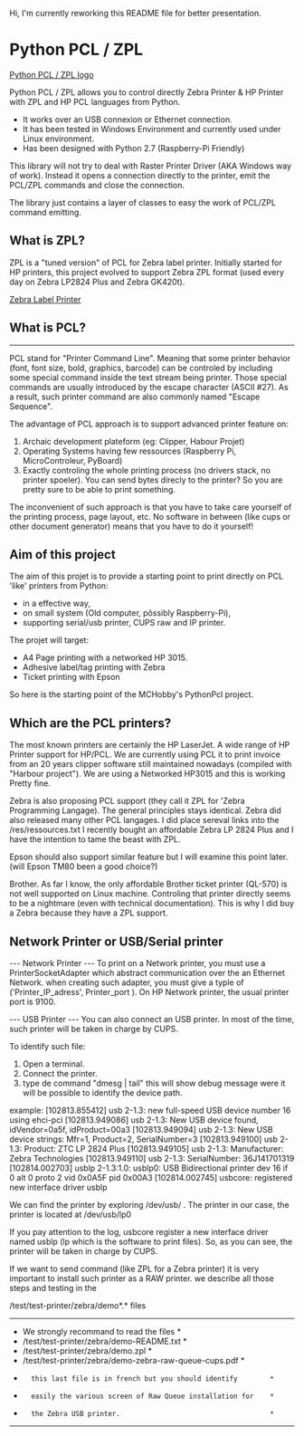Hi, I'm currently reworking this README file for better presentation.

# Python PCL / ZPL
[Python PCL / ZPL logo](res/logo/PythonPcl-480px)

Python PCL / ZPL allows you to control directly Zebra Printer & HP Printer with ZPL and HP PCL languages from Python.

* It works over an USB connexion or Ethernet connection.
* It has been tested in Windows Environment and currently used under Linux environment.
* Has been designed with Python 2.7 (Raspberry-Pi Friendly)

This library will not try to deal with Raster Printer Driver (AKA Windows way of work). Instead it opens a connection directly to the printer, emit the PCL/ZPL commands and close the connection.

The library just contains a layer of classes to easy the work of PCL/ZPL command emitting. 

## What is ZPL?
ZPL is a "tuned version" of PCL for Zebra label printer. Initially started for HP printers, this project evolved to support Zebra ZPL format (used every day on Zebra LP2824 Plus and Zebra GK420t).

[Zebra Label Printer](res/images/zebra-GK420T.png)

## What is PCL?
------------
PCL stand for "Printer Command Line". Meaning that some printer behavior (font, font size, bold, graphics, barcode) can be controled by including some special command inside the text stream being printer. Those special commands are usually introduced by the escape character (ASCII #27). As a result, such printer command are also commonly named "Escape Sequence".  

The advantage of PCL approach is to support advanced printer feature on:
1) Archaic development plateform (eg: Clipper, Habour Projet)
2) Operating Systems having few ressources (Raspberry Pi, MicroControleur, PyBoard)
3) Exactly controling the whole printing process (no drivers stack, no printer spoeler). You can send bytes direcly to the printer? So you are pretty sure to be able to print something.

The inconvenient of such approach is that you have to take care yourself of the printing process, page layout, etc. No software in between (like cups or other document generator) means that you have to do it yourself!     

Aim of this project
-------------------
The aim of this projet is to provide a starting point to print directly on PCL 'like' printers from Python:
* in a effective way,
* on small system (Old computer, pôssibly Raspberry-Pi),
* supporting serial/usb printer, CUPS raw and IP printer.

The projet will target:
* A4 Page printing with a networked HP 3015.
* Adhesive label/tag printing with Zebra
* Ticket printing with Epson  

So here is the starting point of the MCHobby's PythonPcl project.

Which are the PCL printers?
---------------------------
The most known printers are certainly the HP LaserJet.
A wide range of HP Printer support for HP/PCL. We are currently using PCL it to print invoice from an 20 years clipper software still maintained nowadays (compiled with "Harbour project"). We are using a Networked HP3015 and this is working Pretty fine.

Zebra is also proposing PCL support (they call it ZPL for 'Zebra Programming Langage). The general principles stays identical. Zebra did also released many other PCL langages. I did place sereval links into the /res/ressources.txt
I recently bought an affordable Zebra LP 2824 Plus and I have the intention to tame the beast with ZPL.

Epson should also support similar feature but I will examine this point later. (will Epson TM80 been a good choice?)

Brother. As far I know, the only affordable Brother ticket printer (QL-570) is not well supported on Linux machine. Controling that printer directly seems to be a nightmare (even with technical documentation). This is why I did buy a Zebra because they have a ZPL support.

Network Printer or USB/Serial printer
-------------------------------------

--- Network Printer ---
To print on a Network printer, you must use a PrinterSocketAdapter which
abstract communication over the an Ethernet Network.
when creating such adapter, you must give a typle of ('Printer_IP_adress', Printer_port ).
On HP Network printer, the usual printer port is 9100.

--- USB Printer ---
You can also connect an USB printer. In most of the time, such printer
will be taken in charge by CUPS.

To identify such file:
1) Open a terminal.
2) Connect the printer.
3) type de command "dmesg | tail" this will show debug message were
   it will be possible to identify the device path.

example:
[102813.855412] usb 2-1.3: new full-speed USB device number 16 using ehci-pci
[102813.949086] usb 2-1.3: New USB device found, idVendor=0a5f, idProduct=00a3
[102813.949094] usb 2-1.3: New USB device strings: Mfr=1, Product=2, SerialNumber=3
[102813.949100] usb 2-1.3: Product: ZTC LP 2824 Plus
[102813.949105] usb 2-1.3: Manufacturer: Zebra Technologies
[102813.949110] usb 2-1.3: SerialNumber: 36J141701319
[102814.002703] usblp 2-1.3:1.0: usblp0: USB Bidirectional printer dev 16 if 0 alt 0 proto 2 vid 0x0A5F pid 0x00A3
[102814.002745] usbcore: registered new interface driver usblp

We can find the printer by exploring /dev/usb/ .
The printer in our case, the printer is located at /dev/usb/lp0

If you pay attention to the log, usbcore register a new interface driver
named usblp (lp which is the software to print files). So, as you
can see, the printer will be taken in charge by CUPS.

If we want to send command (like ZPL for a Zebra printer) it is very
important to install such printer as a RAW printer.
we describe all those steps and testing in the

 /test/test-printer/zebra/demo*.* files

 ********************************************************************
 * We strongly recommand to read the files                          *
 *   /test/test-printer/zebra/demo-README.txt                       *
 *   /test/test-printer/zebra/demo.zpl                              *
 *   /test/test-printer/zebra/demo-zebra-raw-queue-cups.pdf         *
 *       this last file is in french but you should identify        *
 *       easily the various screen of Raw Queue installation for    *
 *       the Zebra USB printer.                                     *
 ********************************************************************

